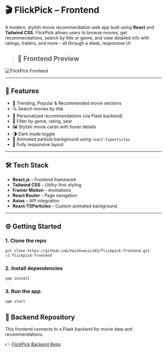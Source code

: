 # 🎬 FlickPick – Frontend

A modern, stylish movie recommendation web app built using **React** and **Tailwind CSS**. FlickPick allows users to browse movies, get recommendations, search by title or genre, and view detailed info with ratings, trailers, and more – all through a sleek, responsive UI.

> ## 📸 Frontend Preview

![FlickPick Frontend](./assets/Preview.png)


---

## 🚀 Features

- 🎥 Trending, Popular & Recommended movie sections
- 🔍 Search movies by title
- 🧠 Personalized recommendations (via Flask backend)
- 📂 Filter by genre, rating, year
- 🖼️ Stylish movie cards with hover details
- 🌗 Dark mode toggle
- 🌟 Animated particle background using `react-tsparticles`
- 📱 Fully responsive layout

---

## 🛠️ Tech Stack

- **React.js** – Frontend framework
- **Tailwind CSS** – Utility-first styling
- **Framer Motion** – Animations
- **React Router** – Page navigation
- **Axios** – API integration
- **React-TSParticles** – Custom animated background


---

## ⚙️ Getting Started

### 1. Clone the repo

```bash
git clone https://github.com/Vaishnaviii03/flickpick-frontend.git
cd flickpick-frontend
```
### 2. Install dependencies


```bash
npm install
```
### 3. Run the app

```bash
npm start
```

## 🔗 Backend Repository

This frontend connects to a Flask backend for movie data and recommendations.

👉 [FlickPick Backend Repo](https://github.com/Vaishnaviii03/FlickPick-Backend)


